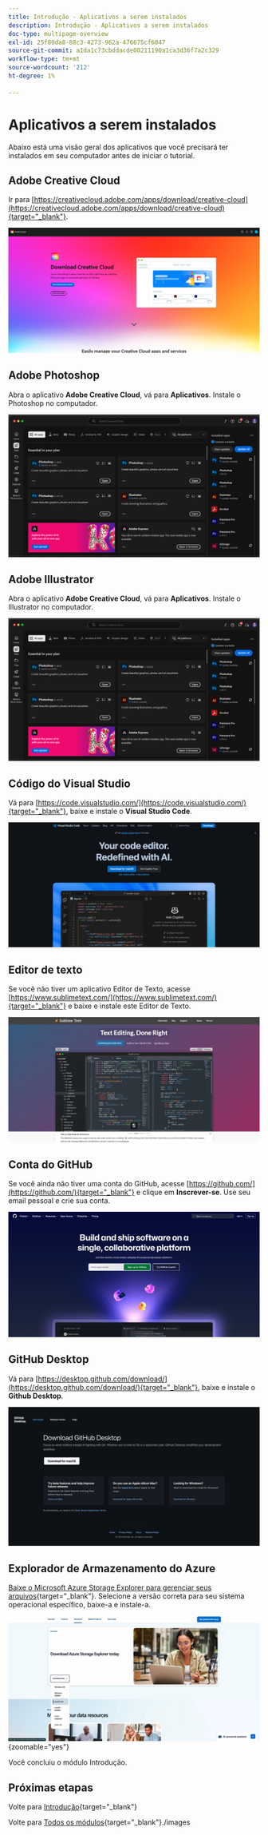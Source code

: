 ```yaml
---
title: Introdução - Aplicativos a serem instalados
description: Introdução - Aplicativos a serem instalados
doc-type: multipage-overview
exl-id: 25f80da8-88c3-4273-962a-476675cf6047
source-git-commit: a1da1c73cbddacde00211190a1ca3d36f7a2c329
workflow-type: tm+mt
source-wordcount: '212'
ht-degree: 1%

---
```


# Aplicativos a serem instalados

Abaixo está uma visão geral dos aplicativos que você precisará ter instalados em seu computador antes de iniciar o tutorial.

## Adobe Creative Cloud

Ir para [https://creativecloud.adobe.com/apps/download/creative-cloud](https://creativecloud.adobe.com/apps/download/creative-cloud){target="_blank"}.

![Nova integração do Adobe I/O](./images/cc.png)

## Adobe Photoshop

Abra o aplicativo **Adobe Creative Cloud**, vá para **Aplicativos**. Instale o Photoshop no computador.

![Nova integração do Adobe I/O](./images/psd.png)

## Adobe Illustrator

Abra o aplicativo **Adobe Creative Cloud**, vá para **Aplicativos**. Instale o Illustrator no computador.

![Nova integração do Adobe I/O](./images/psd.png)

## Código do Visual Studio

Vá para [https://code.visualstudio.com/](https://code.visualstudio.com/){target="_blank"}, baixe e instale o **Visual Studio Code**.

![Bloquear](./images/vsc1.png)

## Editor de texto

Se você não tiver um aplicativo Editor de Texto, acesse [https://www.sublimetext.com/](https://www.sublimetext.com/){target="_blank"} e baixe e instale este Editor de Texto.

![Bloquear](./images/text1.png)

## Conta do GitHub

Se você ainda não tiver uma conta do GitHub, acesse [https://github.com/](https://github.com/){target="_blank"} e clique em **Inscrever-se**. Use seu email pessoal e crie sua conta.

![Bloquear](./images/git.png)

## GitHub Desktop

Vá para [https://desktop.github.com/download/](https://desktop.github.com/download/){target="_blank"}, baixe e instale o **Github Desktop**.

![Bloquear](./images/block1.png)

## Explorador de Armazenamento do Azure

[Baixe o Microsoft Azure Storage Explorer para gerenciar seus arquivos](https://azure.microsoft.com/en-us/products/storage/storage-explorer#Download-4){target="_blank"}. Selecione a versão correta para seu sistema operacional específico, baixe-a e instale-a.

![Armazenamento do Azure](./images/az10.png){zoomable="yes"}

Você concluiu o módulo Introdução.

## Próximas etapas

Volte para [Introdução](./getting-started.md){target="_blank"}

Volte para [Todos os módulos](./../../../overview.md){target="_blank"}./images
